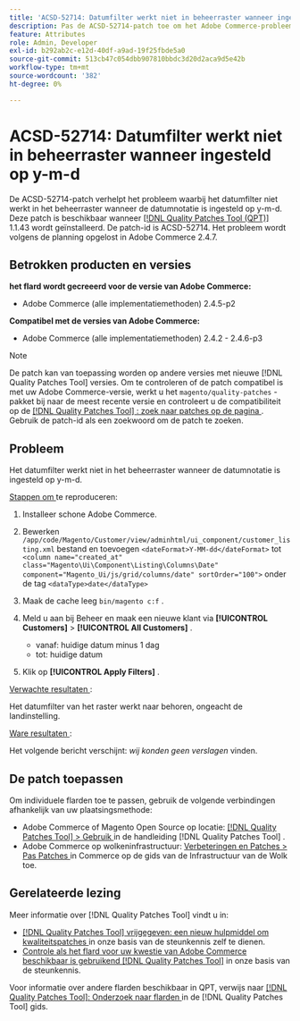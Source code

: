 ```yaml
---
title: 'ACSD-52714: Datumfilter werkt niet in beheerraster wanneer ingesteld op y-m-d'
description: Pas de ACSD-52714-patch toe om het Adobe Commerce-probleem op te lossen, waarbij het datumfilter niet werkt in het beheerraster wanneer de datumnotatie is ingesteld op y-m-d.
feature: Attributes
role: Admin, Developer
exl-id: b292ab2c-e12d-40df-a9ad-19f25fbde5a0
source-git-commit: 513cb47c054dbb907810bbdc3d20d2aca9d5e42b
workflow-type: tm+mt
source-wordcount: '382'
ht-degree: 0%

---
```


# ACSD-52714: Datumfilter werkt niet in beheerraster wanneer ingesteld op y-m-d

De ACSD-52714-patch verhelpt het probleem waarbij het datumfilter niet werkt in het beheerraster wanneer de datumnotatie is ingesteld op y-m-d. Deze patch is beschikbaar wanneer [[!DNL Quality Patches Tool (QPT)]](/help/announcements/adobe-commerce-announcements/magento-quality-patches-released-new-tool-to-self-serve-quality-patches.md) 1.1.43 wordt geïnstalleerd. De patch-id is ACSD-52714. Het probleem wordt volgens de planning opgelost in Adobe Commerce 2.4.7.

## Betrokken producten en versies

**het flard wordt gecreeerd voor de versie van Adobe Commerce:**

* Adobe Commerce (alle implementatiemethoden) 2.4.5-p2

**Compatibel met de versies van Adobe Commerce:**

* Adobe Commerce (alle implementatiemethoden) 2.4.2 - 2.4.6-p3

>[!NOTE]
>
>De patch kan van toepassing worden op andere versies met nieuwe [!DNL Quality Patches Tool] versies. Om te controleren of de patch compatibel is met uw Adobe Commerce-versie, werkt u het `magento/quality-patches` -pakket bij naar de meest recente versie en controleert u de compatibiliteit op de [[!DNL Quality Patches Tool] : zoek naar patches op de pagina ](https://experienceleague.adobe.com/tools/commerce-quality-patches/index.html) . Gebruik de patch-id als een zoekwoord om de patch te zoeken.

## Probleem

Het datumfilter werkt niet in het beheerraster wanneer de datumnotatie is ingesteld op y-m-d.

<u> Stappen om </u> te reproduceren:

1. Installeer schone Adobe Commerce.
1. Bewerken
   `/app/code/Magento/Customer/view/adminhtml/ui_component/customer_listing.xml`
bestand en toevoegen
   `<dateFormat>Y-MM-dd</dateFormat>`
tot
   `<column name="created_at" class="Magento\Ui\Component\Listing\Columns\Date" component="Magento_Ui/js/grid/columns/date" sortOrder="100">`
onder de tag
   `<dataType>date</dataType>`

1. Maak de cache leeg `bin/magento c:f` .
1. Meld u aan bij Beheer en maak een nieuwe klant via **[!UICONTROL Customers]** > **[!UICONTROL All Customers]** .

   * vanaf: huidige datum minus 1 dag
   * tot: huidige datum

1. Klik op **[!UICONTROL Apply Filters]** .

<u> Verwachte resultaten </u>:

Het datumfilter van het raster werkt naar behoren, ongeacht de landinstelling.

<u> Ware resultaten </u>:

Het volgende bericht verschijnt: *wij konden geen verslagen* vinden.

## De patch toepassen

Om individuele flarden toe te passen, gebruik de volgende verbindingen afhankelijk van uw plaatsingsmethode:

* Adobe Commerce of Magento Open Source op locatie: [[!DNL Quality Patches Tool]  > Gebruik ](https://experienceleague.adobe.com/docs/commerce-operations/tools/quality-patches-tool/usage.html) in de handleiding [!DNL Quality Patches Tool] .
* Adobe Commerce op wolkeninfrastructuur: [ Verbeteringen en Patches > Pas Patches ](https://experienceleague.adobe.com/docs/commerce-cloud-service/user-guide/develop/upgrade/apply-patches.html) in Commerce op de gids van de Infrastructuur van de Wolk toe.

## Gerelateerde lezing

Meer informatie over [!DNL Quality Patches Tool] vindt u in:

* [[!DNL Quality Patches Tool]  vrijgegeven: een nieuw hulpmiddel om kwaliteitspatches ](/help/announcements/adobe-commerce-announcements/magento-quality-patches-released-new-tool-to-self-serve-quality-patches.md) in onze basis van de steunkennis zelf te dienen.
* [ Controle als het flard voor uw kwestie van Adobe Commerce beschikbaar is gebruikend  [!DNL Quality Patches Tool]](/help/support-tools/patches-available-in-qpt-tool/check-patch-for-magento-issue-with-magento-quality-patches.md) in onze basis van de steunkennis.

Voor informatie over andere flarden beschikbaar in QPT, verwijs naar [[!DNL Quality Patches Tool]: Onderzoek naar flarden ](https://experienceleague.adobe.com/tools/commerce-quality-patches/index.html) in de [!DNL Quality Patches Tool] gids.

